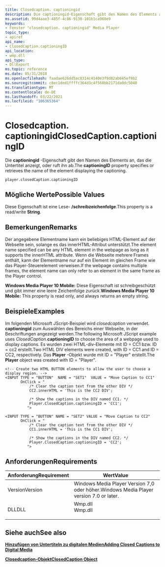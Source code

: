 ```yaml
---
title: Closedcaption. captioningid
description: Die captioningid-Eigenschaft gibt den Namen des Elements an, das die Untertitel anzeigt, oder ruft ihn ab.
ms.assetid: 99d4aae3-485f-4c86-9130-101b1ca968e9
keywords:
- Fenster "closedcaption. captioningid" Media Player
topic_type:
- apiref
api_name:
- ClosedCaption.captioningID
api_location:
- wmp.dll
api_type:
- DllExport
ms.topic: reference
ms.date: 05/31/2018
ms.openlocfilehash: faadae626dd5ac0314c4140e3f9d82ab645ef9b2
ms.sourcegitcommit: c8ec1ded1ffffc364d3c4f560bb2171da0dc5040
ms.translationtype: MT
ms.contentlocale: de-DE
ms.lasthandoff: 03/22/2021
ms.locfileid: "106365364"
---
```

# <a name="closedcaptioncaptioningid"></a><span data-ttu-id="b9c50-104">Closedcaption. captioningid</span><span class="sxs-lookup"><span data-stu-id="b9c50-104">ClosedCaption.captioningID</span></span>

<span data-ttu-id="b9c50-105">Die **captioningid** -Eigenschaft gibt den Namen des Elements an, das die Untertitel anzeigt, oder ruft ihn ab.</span><span class="sxs-lookup"><span data-stu-id="b9c50-105">The **captioningID** property specifies or retrieves the name of the element displaying the captioning.</span></span>

``` syntax
player.closedCaption.captioningID
```

## <a name="possible-values"></a><span data-ttu-id="b9c50-106">Mögliche Werte</span><span class="sxs-lookup"><span data-stu-id="b9c50-106">Possible Values</span></span>

<span data-ttu-id="b9c50-107">Diese Eigenschaft ist eine Lese- **/schreibzeichenfolge**.</span><span class="sxs-lookup"><span data-stu-id="b9c50-107">This property is a read/write **String**.</span></span>

## <a name="remarks"></a><span data-ttu-id="b9c50-108">Bemerkungen</span><span class="sxs-lookup"><span data-stu-id="b9c50-108">Remarks</span></span>

<span data-ttu-id="b9c50-109">Der angegebene Elementname kann ein beliebiges HTML-Element auf der Webseite sein, solange es das innerHTML-Attribut unterstützt.</span><span class="sxs-lookup"><span data-stu-id="b9c50-109">The element name specified can be any HTML element in the webpage as long as it supports the innerHTML attribute.</span></span> <span data-ttu-id="b9c50-110">Wenn die Webseite mehrere Frames enthält, kann der Elementname nur auf ein Element im gleichen Frame wie das Player-Steuerelement verweisen.</span><span class="sxs-lookup"><span data-stu-id="b9c50-110">If the webpage contains multiple frames, the element name can only refer to an element in the same frame as the Player control.</span></span>

<span data-ttu-id="b9c50-111">**Windows Media Player 10 Mobile:** Diese Eigenschaft ist schreibgeschützt und gibt immer eine leere Zeichenfolge zurück.</span><span class="sxs-lookup"><span data-stu-id="b9c50-111">**Windows Media Player 10 Mobile:** This property is read only, and always returns an empty string.</span></span>

## <a name="examples"></a><span data-ttu-id="b9c50-112">Beispiele</span><span class="sxs-lookup"><span data-stu-id="b9c50-112">Examples</span></span>

<span data-ttu-id="b9c50-113">Im folgenden Microsoft JScript-Beispiel wird *closedcaption* verwendet. **captioningid** zum Auswählen des Bereichs einer Webseite, in der Beschriftungen angezeigt werden.</span><span class="sxs-lookup"><span data-stu-id="b9c50-113">The following Microsoft JScript example uses *ClosedCaption*.**captioningID** to choose the area of a webpage used to display captions.</span></span> <span data-ttu-id="b9c50-114">Es wurden zwei HTML-div-Elemente mit ID = CC1 bzw. ID = cc2 erstellt.</span><span class="sxs-lookup"><span data-stu-id="b9c50-114">Two HTML DIV elements were created, with ID = CC1 and ID = CC2, respectively.</span></span> <span data-ttu-id="b9c50-115">Das **Player** -Objekt wurde mit ID = "Player" erstellt.</span><span class="sxs-lookup"><span data-stu-id="b9c50-115">The **Player** object was created with ID = "Player".</span></span>


```JScript
<!-- Create two HTML BUTTON elements to allow the user to choose a display region. -->
<INPUT TYPE = "BUTTON"  NAME = "SET1"  VALUE = "Move Caption to CC1"
       OnClick = "
           /* Clear the caption text from the other DIV */
           CC2.innerHTML = 'This is the CC2 DIV';

           /* Show the captions in the DIV named CC1. */ 
           Player.ClosedCaption.captioningID = 'CC1';
          ">

<INPUT TYPE = "BUTTON" NAME = "SET2" VALUE = "Move Caption to CC2"
       OnClick = "
           /* Clear the caption text from the other DIV */
           CC1.innerHTML = 'This is the CC1 DIV';

           /* Show the captions in the DIV named CC2. */
           Player.ClosedCaption.captioningID = 'CC2';
          ">

```



## <a name="requirements"></a><span data-ttu-id="b9c50-116">Anforderungen</span><span class="sxs-lookup"><span data-stu-id="b9c50-116">Requirements</span></span>



| <span data-ttu-id="b9c50-117">Anforderung</span><span class="sxs-lookup"><span data-stu-id="b9c50-117">Requirement</span></span> | <span data-ttu-id="b9c50-118">Wert</span><span class="sxs-lookup"><span data-stu-id="b9c50-118">Value</span></span> |
|--------------------|------------------------------------------------------------------------------------|
| <span data-ttu-id="b9c50-119">Version</span><span class="sxs-lookup"><span data-stu-id="b9c50-119">Version</span></span><br/> | <span data-ttu-id="b9c50-120">Windows Media Player Version 7,0 oder höher.</span><span class="sxs-lookup"><span data-stu-id="b9c50-120">Windows Media Player version 7.0 or later.</span></span><br/>                              |
| <span data-ttu-id="b9c50-121">DLL</span><span class="sxs-lookup"><span data-stu-id="b9c50-121">DLL</span></span><br/>     | <dl> <span data-ttu-id="b9c50-122"><dt>Wmp.dll</dt></span><span class="sxs-lookup"><span data-stu-id="b9c50-122"><dt>Wmp.dll</dt></span></span> </dl> |



## <a name="see-also"></a><span data-ttu-id="b9c50-123">Siehe auch</span><span class="sxs-lookup"><span data-stu-id="b9c50-123">See also</span></span>

<dl> <dt>

[<span data-ttu-id="b9c50-124">**Hinzufügen von Untertiteln zu digitalen Medien**</span><span class="sxs-lookup"><span data-stu-id="b9c50-124">**Adding Closed Captions to Digital Media**</span></span>](adding-closed-captions-to-digital-media.md)
</dt> <dt>

[<span data-ttu-id="b9c50-125">**Closedcaption-Objekt**</span><span class="sxs-lookup"><span data-stu-id="b9c50-125">**ClosedCaption Object**</span></span>](closedcaption-object.md)
</dt> </dl>

 

 





